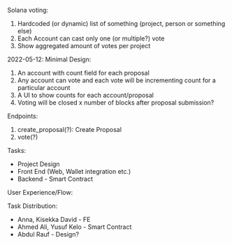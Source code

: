 Solana voting:

1. Hardcoded (or dynamic) list of something (project, person or something else)
2. Each Account can cast only one (or multiple?) vote
3. Show aggregated amount of votes per project

2022-05-12: Minimal Design:
1) An account with count field for each proposal
2) Any account can vote and each vote will be incrementing count for a particular account
3) A UI to show counts for each account/proposal
4) Voting will be closed x number of blocks after proposal submission?

Endpoints:
1) create_proposal(?): Create Proposal
2) vote(?)


Tasks:
* Project Design
* Front End (Web, Wallet integration etc.)
* Backend - Smart Contract

User Experience/Flow:



Task Distribution:
* Anna, Kisekka David - FE
* Ahmed Ali, Yusuf Kelo  - Smart Contract
* Abdul Rauf - Design?
